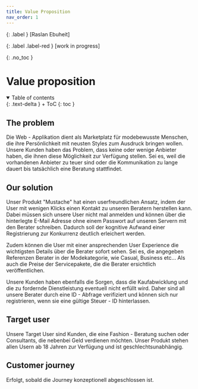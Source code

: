 ```yaml
---
title: Value Proposition
nav_order: 1
---
```


{: .label }
[Raslan Ebuheit]

{: .label .label-red }
[work in progress]

{: .no_toc }
# Value proposition

<details open markdown="block">
{: .text-delta }
<summary>Table of contents</summary>
+ ToC
{: toc }
</details>

## The problem

Die Web - Applikation dient als Marketplatz für modebewusste Menschen, die ihre Persönlichkeit mit neusten Styles zum Ausdruck bringen wollen. Unsere Kunden haben das Problem, dass keine oder wenige Anbieter haben, die ihnen diese Möglichkeit zur Verfügung stellen. Sei es, weil die vorhandenen Anbieter zu teuer sind oder die Kommunikation zu lange dauert bis tatsächlich eine Beratung stattfindet. 

## Our solution

Unser Produkt "Mustache" hat einen userfreundlichen Ansatz, indem der User mit wenigen Klicks einen Kontakt zu unseren Beratern herstellen kann. Dabei müssen sich unsere User nicht mal anmelden und können über die hinterlegte E-Mail Adresse ohne einem Passwort auf unseren Servern mit den Berater schreiben. Dadurch soll der kognitive Aufwand einer Registrierung zur Konkurrenz deutlich erleichert werden.

Zudem können die User mit einer ansprechenden User Experience die wichtigsten Details über die Berater sofort sehen. Sei es, die angegeben Referenzen Berater in der Modekategorie, wie Casual, Business etc... Als auch die Preise der Servicepakete, die die Berater ersichtlich veröffentlichen. 

Unsere Kunden haben ebenfalls die Sorgen, dass die Kaufabwicklung und die zu fordernde Dienstleistung eventuell nicht erfüllt wird. Daher sind all unsere Berater durch eine ID - Abfrage verifiziert und können sich nur registrieren, wenn sie eine gültige Steuer - ID hinterlassen. 

## Target user

Unsere Target User sind Kunden, die eine Fashion - Beratung suchen oder Consultants, die nebenbei Geld verdienen möchten. Unser Produkt stehen allen Usern ab 18 Jahren zur Verfügung und ist geschlechtsunabhängig. 

## Customer journey

Erfolgt, sobald die Journey konzeptionell abgeschlossen ist.


